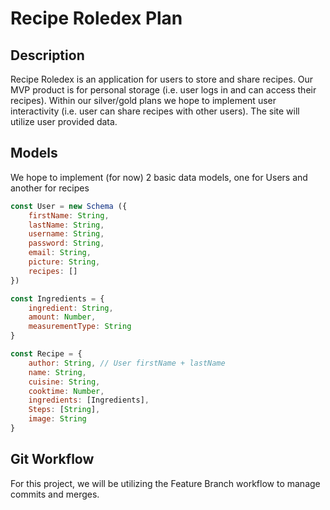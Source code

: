 # Recipe Roledex Plan

## Description

Recipe Roledex is an application for users to store and share recipes. Our MVP product is for personal storage (i.e. user logs in and can access their recipes). Within our silver/gold plans we hope to implement user interactivity (i.e. user can share recipes with other users). The site will utilize user provided data.

## Models

We hope to implement (for now) 2 basic data models, one for Users and another for recipes

```Javascript
const User = new Schema ({
    firstName: String,
    lastName: String,
    username: String,
    password: String,
    email: String,
    picture: String,
    recipes: []
})

const Ingredients = {
    ingredient: String,
    amount: Number,
    measurementType: String
}

const Recipe = {
    author: String, // User firstName + lastName
    name: String,
    cuisine: String,
    cooktime: Number,
    ingredients: [Ingredients],
    Steps: [String],
    image: String
}
```

## Git Workflow

For this project, we will be utilizing the Feature Branch workflow to manage commits and merges.
